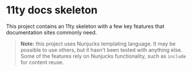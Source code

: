 # 11ty docs skeleton

This project contains an 11ty skeleton with a few key features that documentation sites commonly need.

> **Note:** this project uses Nunjucks templating language. It may be possible to use others, but it hasn't been tested with anything else. Some of the features rely on Nunjucks functionality, such as `include` for content reuse.
